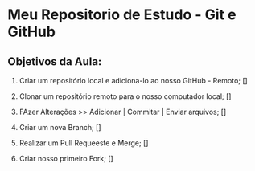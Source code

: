 # Meu Repositorio de Estudo - Git e GitHub

## Objetivos da Aula:

1. Criar um repositório local e adiciona-lo ao nosso GitHub - Remoto; []

2. Clonar um repositório remoto para o nosso computador local; []

3. FAzer Alterações >> Adicionar | Commitar | Enviar arquivos; []

4. Criar um nova Branch; []

5. Realizar um Pull Requeeste e Merge; []

6. Criar nosso primeiro Fork; []
